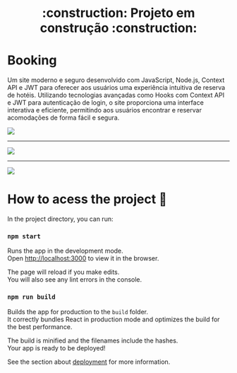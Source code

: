 <h1 align="center"> 
    :construction:  Projeto em construção  :construction:
</h1>

# Booking

Um site moderno e seguro desenvolvido com JavaScript, Node.js, Context API e JWT para oferecer aos usuários uma experiência intuitiva de reserva de hotéis. Utilizando tecnologias avançadas como Hooks com Context API e JWT para autenticação de login, o site proporciona uma interface interativa e eficiente, permitindo aos usuários encontrar e reservar acomodações de forma fácil e segura.

<div>
  <img src="https://github.com/matheuzcode/react-booking/assets/98724767/03a476ac-c24c-4092-aaba-f6d1c1d02c4d" />
</div>
<hr/>
<div>
  <img src="https://github.com/matheuzcode/react-booking/assets/98724767/0857fa2e-5b3d-4b8c-bc44-5f688a7cb6be" />
</div>
<hr/>
<div>
  <img src="https://github.com/matheuzcode/react-booking/assets/98724767/878b1f80-4d80-41f0-b305-25b5a1b8d5b9" />
</div>

# How to acess the project 📁

In the project directory, you can run:

### `npm start`

Runs the app in the development mode.\
Open [http://localhost:3000](http://localhost:3000) to view it in the browser.

The page will reload if you make edits.\
You will also see any lint errors in the console.

### `npm run build`

Builds the app for production to the `build` folder.\
It correctly bundles React in production mode and optimizes the build for the best performance.

The build is minified and the filenames include the hashes.\
Your app is ready to be deployed!

See the section about [deployment](https://facebook.github.io/create-react-app/docs/deployment) for more information.
